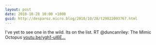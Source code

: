 ```yaml
---
layout: post
date: 2010-10-28 10:00 +1000
guid: http://desparoz.micro.blog/2010/10/28/t29022093767.html
---
```

I've yet to see one in the wild. Its on the list. RT @duncanriley: The Mimic Octopus [youtu.be/ygh1-ul6E...](http://youtu.be/ygh1-ul6E94)
